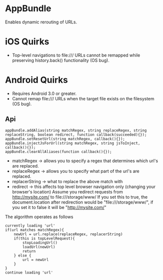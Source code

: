AppBundle
=========

Enables dynamic rerouting of URLs.

# iOS Quirks

- Top-level navigations to file:/// URLs cannot be remapped while preserving history.back() functionality (OS bug).

# Android Quirks

- Requires Android 3.0 or greater.
- Cannot remap file:/// URLs when the target file exists on the filesystem (OS bug).

## Api

    appBundle.addAlias(string matchRegex, string replaceRegex, string replaceString, boolean redirect, function callback(succeeded){});
    appBundle.setResetUrl(string matchRegex, callback(){});
    appBundle.injectJsForUrl(string matchRegex, string jsToInject, callback(){});
    appBundle.clearAllAliases(function callback(){});

*   matchRegex -> allows you to specify a regex that determines which url's are replaced.
*   replaceRegex -> allows you to specify what part of the url's are replaced.
*   replacerString -> what to replace the above match with
*   redirect -> this affects top level browser navigation only (changing your browser's location)
    Assume you redirect requests from http://mysite.com/ to file:///storage/www/
    If you set this to true, the document.location after redirection would be "file:///storage/www/", if you set it to false it will be "http://mysite.com/"

The algorithm operates as follows

    currently loading 'url'
    if(url matches matchRegex){
        newUrl = url.replace(replaceRegex, replacerString)
        if(this is topLevelRequest){
            stopLoadingUrl()
            loadUrl(newUrl)
            return
        } else {
            url = newUrl
        }
    }
    continue loading 'url'

